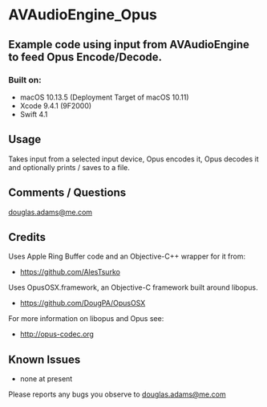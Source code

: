 # AVAudioEngine_Opus
## Example code using input from AVAudioEngine to feed Opus Encode/Decode.

### Built on:
*  macOS 10.13.5 (Deployment Target of macOS 10.11)
*  Xcode 9.4.1 (9F2000)
*  Swift 4.1


## Usage

Takes input from a selected input device, Opus encodes it, Opus decodes it and optionally prints / saves to a file.


## Comments / Questions

douglas.adams@me.com


## Credits

Uses Apple Ring Buffer code and an Objective-C++ wrapper for it from:  

* https://github.com/AlesTsurko 

Uses OpusOSX.framework, an Objective-C framework built around libopus. 

* https://github.com/DougPA/OpusOSX

For more information on libopus and Opus see:

* http://opus-codec.org



## Known Issues

* none at present

Please reports any bugs you observe to douglas.adams@me.com
